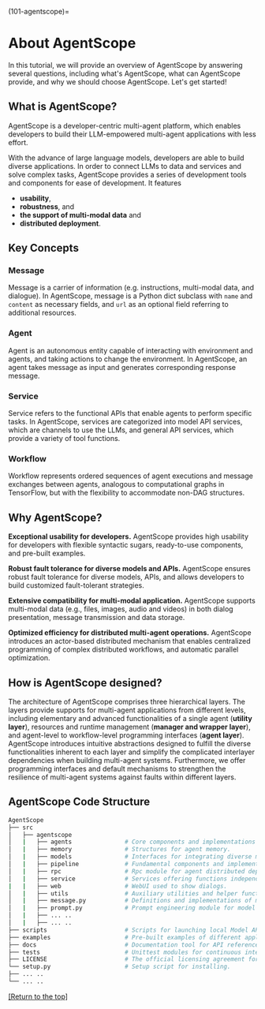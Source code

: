 (101-agentscope)=

# About AgentScope

In this tutorial, we will provide an overview of AgentScope by answering
several questions, including what's AgentScope, what can AgentScope provide,
and why we should choose AgentScope. Let's get started!

## What is AgentScope?

AgentScope is a developer-centric multi-agent platform, which enables
developers to build their LLM-empowered multi-agent applications with less
effort.

With the advance of large language models, developers are able to build
diverse applications.
In order to connect LLMs to data and services and solve complex tasks,
AgentScope provides a series of development tools and components for ease of
development.
It features
 - **usability**,
 - **robustness**, and
 - **the support of multi-modal data** and
 - **distributed deployment**.

## Key Concepts

### Message
Message is a carrier of information (e.g. instructions, multi-modal
data, and dialogue). In AgentScope, message is a Python dict subclass
with `name` and `content` as necessary fields, and `url` as an optional
field referring to additional resources.

### Agent
Agent is an autonomous entity capable of interacting with environment and
agents, and taking actions to change the environment. In AgentScope, an
agent takes message as input and generates corresponding response message.

### Service
Service refers to the functional APIs that enable agents to perform
specific tasks. In AgentScope, services are categorized into model API
services, which are channels to use the LLMs, and general API services,
which provide a variety of tool functions.

### Workflow
Workflow represents ordered sequences of agent executions and message
exchanges between agents, analogous to computational graphs in TensorFlow,
but with the flexibility to accommodate non-DAG structures.


## Why AgentScope?

**Exceptional usability for developers.**
AgentScope provides high usability for developers with flexible syntactic
sugars, ready-to-use components, and pre-built examples.

**Robust fault tolerance for diverse models and APIs.**
AgentScope ensures robust fault tolerance for diverse models, APIs, and
allows developers to build customized fault-tolerant strategies.

**Extensive compatibility for multi-modal application.**
AgentScope supports multi-modal data (e.g., files, images, audio and videos)
in both dialog presentation, message transmission and data storage.

**Optimized efficiency for distributed multi-agent operations.** AgentScope
introduces an actor-based distributed mechanism that enables centralized
programming of complex distributed workflows, and automatic parallel
optimization.


## How is AgentScope designed?

[]()

The architecture of AgentScope comprises three hierarchical layers. The
layers provide supports for multi-agent applications from different levels,
including elementary and advanced functionalities of a single agent
(**utility layer**), resources and runtime management (**manager and wrapper
layer**), and agent-level to workflow-level programming interfaces (**agent
layer**). AgentScope introduces intuitive abstractions designed to fulfill
the diverse functionalities inherent to each layer and simplify the
complicated interlayer dependencies when building multi-agent systems.
Furthermore, we offer programming interfaces and default mechanisms to
strengthen the resilience of multi-agent systems against faults within
different layers.

## AgentScope Code Structure

```bash
AgentScope
├── src
│   ├── agentscope
│   |   ├── agents               # Core components and implementations pertaining to agents.
│   |   ├── memory               # Structures for agent memory.
│   |   ├── models               # Interfaces for integrating diverse model APIs.
│   |   ├── pipeline             # Fundamental components and implementations for running pipelines.
│   |   ├── rpc                  # Rpc module for agent distributed deployment.
│   |   ├── service              # Services offering functions independent of memory and state.
|   |   ├── web                  # WebUI used to show dialogs.
│   |   ├── utils                # Auxiliary utilities and helper functions.
│   |   ├── message.py           # Definitions and implementations of messaging between agents.
│   |   ├── prompt.py            # Prompt engineering module for model input.
│   |   ├── ... ..
│   |   ├── ... ..
├── scripts                      # Scripts for launching local Model API
├── examples                     # Pre-built examples of different applications.
├── docs                         # Documentation tool for API reference.
├── tests                        # Unittest modules for continuous integration.
├── LICENSE                      # The official licensing agreement for AgentScope usage.
└── setup.py                     # Setup script for installing.
├── ... ..
└── ... ..
```

[[Return to the top]](#fundamental-concepts)